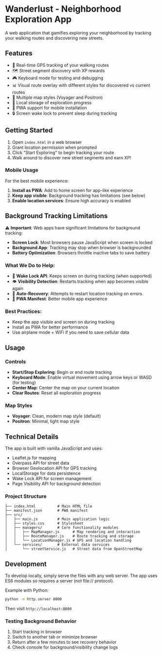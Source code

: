 # Wanderlust - Neighborhood Exploration App

A web application that gamifies exploring your neighborhood by tracking your walking routes and discovering new streets.

## Features

- 📍 Real-time GPS tracking of your walking routes
- 🗺️ Street segment discovery with XP rewards
- 🎮 Keyboard mode for testing and debugging
- 📊 Visual route overlay with different styles for discovered vs current routes
- 🎨 Multiple map styles (Voyager and Positron)
- 💾 Local storage of exploration progress
- 📱 PWA support for mobile installation
- 🔒 Screen wake lock to prevent sleep during tracking

## Getting Started

1. Open `index.html` in a web browser
2. Grant location permission when prompted
3. Click "Start Exploring" to begin tracking your route
4. Walk around to discover new street segments and earn XP!

### Mobile Usage

For the best mobile experience:
1. **Install as PWA**: Add to home screen for app-like experience
2. **Keep app visible**: Background tracking has limitations (see below)
3. **Enable location services**: Ensure high accuracy is enabled

## Background Tracking Limitations

⚠️ **Important**: Web apps have significant limitations for background tracking:

- **Screen Lock**: Most browsers pause JavaScript when screen is locked
- **Background App**: Tracking may stop when browser is backgrounded
- **Battery Optimization**: Browsers throttle inactive tabs to save battery

### What We Do to Help:
- 🔋 **Wake Lock API**: Keeps screen on during tracking (when supported)
- 👁️ **Visibility Detection**: Restarts tracking when app becomes visible again
- 🔄 **Auto-Recovery**: Attempts to restart location tracking on errors
- 📱 **PWA Manifest**: Better mobile app experience

### Best Practices:
- Keep the app visible and screen on during tracking
- Install as PWA for better performance
- Use airplane mode + WiFi if you need to save cellular data

## Usage

### Controls
- **Start/Stop Exploring**: Begin or end route tracking
- **Keyboard Mode**: Enable virtual movement using arrow keys or WASD (for testing)
- **Center Map**: Center the map on your current location
- **Clear Routes**: Reset all exploration progress

### Map Styles
- **Voyager**: Clean, modern map style (default)
- **Positron**: Minimal, light map style

## Technical Details

The app is built with vanilla JavaScript and uses:
- Leaflet.js for mapping
- Overpass API for street data
- Browser Geolocation API for GPS tracking
- LocalStorage for data persistence
- Wake Lock API for screen management
- Page Visibility API for background detection

### Project Structure
```
├── index.html          # Main HTML file
├── manifest.json       # PWA manifest
├── src/
│   ├── main.js         # Main application logic
│   ├── styles.css      # Stylesheet
│   ├── managers/       # Core functionality modules
│   │   ├── MapManager.js      # Map rendering and interaction
│   │   ├── RouteManager.js    # Route tracking and storage
│   │   └── LocationManager.js # GPS and location handling
│   └── services/       # External data services
│       └── streetService.js   # Street data from OpenStreetMap
```

## Development

To develop locally, simply serve the files with any web server. The app uses ES6 modules so requires a server (not file:// protocol).

Example with Python:
```bash
python -m http.server 8000
```

Then visit `http://localhost:8000`

### Testing Background Behavior

1. Start tracking in browser
2. Switch to another tab or minimize browser
3. Return after a few minutes to see recovery behavior
4. Check console for background/visibility change logs
